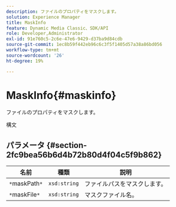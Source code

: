 ```yaml
---
description: ファイルのプロパティをマスクします。
solution: Experience Manager
title: MaskInfo
feature: Dynamic Media Classic、SDK/API
role: Developer,Administrator
exl-id: 91e760c5-2c6e-47e6-9429-d37ba9d84cdb
source-git-commit: 1ec8b59f442eb96c6c3f5f1405d57a38a86bd056
workflow-type: tm+mt
source-wordcount: '26'
ht-degree: 19%

---
```


# MaskInfo{#maskinfo}

ファイルのプロパティをマスクします。

構文

## パラメータ {#section-2fc9bea56b6d4b72b80d4f04c5f9b862}

| 名前 | 種類 | 説明 |
|---|---|---|
| `*`maskPath`*` | `xsd:string` | ファイルパスをマスクします。 |
| `*`maskFile`*` | `xsd:string` | マスクファイル名。 |
